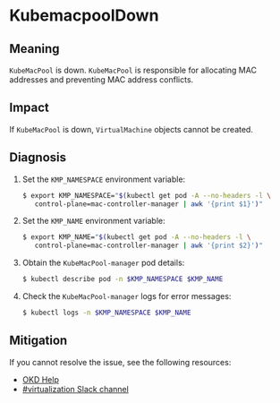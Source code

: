 # KubemacpoolDown
<!-- Edited by apinnick, Oct. 2022-->

## Meaning

`KubeMacPool` is down. `KubeMacPool` is responsible for allocating MAC addresses and preventing MAC address conflicts.

## Impact

If `KubeMacPool` is down, `VirtualMachine` objects cannot be created. 

## Diagnosis

1. Set the `KMP_NAMESPACE` environment variable:

   ```bash
   $ export KMP_NAMESPACE="$(kubectl get pod -A --no-headers -l \
      control-plane=mac-controller-manager | awk '{print $1}')"
   ```
   
2. Set the `KMP_NAME` environment variable:

   ```bash
   $ export KMP_NAME="$(kubectl get pod -A --no-headers -l \
      control-plane=mac-controller-manager | awk '{print $2}')"
   ```

3. Obtain the `KubeMacPool-manager` pod details:

   ```bash
   $ kubectl describe pod -n $KMP_NAMESPACE $KMP_NAME
   ```

4. Check the `KubeMacPool-manager` logs for error messages:

   ```bash
   $ kubectl logs -n $KMP_NAMESPACE $KMP_NAME
   ```

## Mitigation

<!--DS: If you cannot resolve the issue, log in to the link:https://access.redhat.com[Customer Portal] and open a support case, attaching the artifacts gathered during the Diagnosis procedure.-->
<!--USstart-->
If you cannot resolve the issue, see the following resources:

- [OKD Help](https://www.okd.io/help/)
- [#virtualization Slack channel](https://kubernetes.slack.com/channels/virtualization)
<!--USend-->

